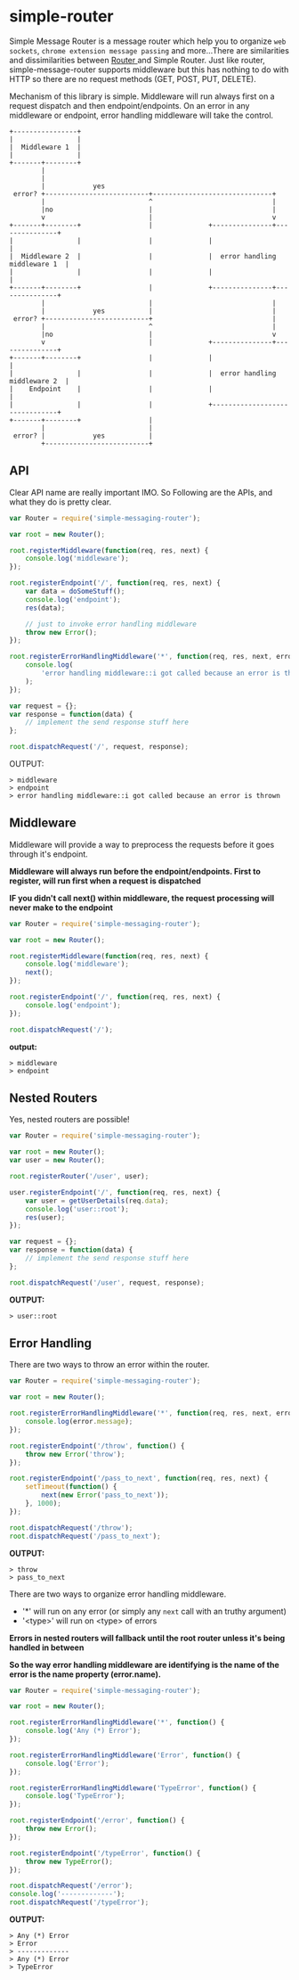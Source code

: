 # simple-router

Simple Message Router is a message router which help you to organize `web sockets`, `chrome extension message passing` and more...There are similarities and dissimilarities between [ Router ](https://www.npmjs.com/package/router) and Simple Router. Just like router, simple-message-router supports middleware but this has nothing to do with HTTP so there are no request methods (GET, POST, PUT, DELETE).

Mechanism of this library is simple. Middleware will run always first on a request dispatch and then endpoint/endpoints. On an error in any middleware or endpoint, error handling middleware will take the control.

```
+----------------+
|                |
|  Middleware 1  |
|                |
+-------+--------+
        |
        |
        |            yes
 error? +--------------------------+------------------------------+
        |                          ^                              |
        |no                        |                              |
        v                          |                              v
+-------+--------+                 |              +---------------+---------------+
|                |                 |              |                               |
|  Middleware 2  |                 |              |  error handling middleware 1  |
|                |                 |              |                               |
+-------+--------+                 |              +---------------+---------------+
        |                          |                              |
        |            yes           |                              |
 error? +--------------------------+                              |
        |                          ^                              |
        |no                        |                              v
        v                          |              +---------------+---------------+
+-------+--------+                 |              |                               |
|                |                 |              |  error handling middleware 2  |
|    Endpoint    |                 |              |                               |
|                |                 |              +-------------------------------+
+-------+--------+                 |
        |                          |
 error? |            yes           |
        +--------------------------+
```

## API

Clear API name are really important IMO. So Following are the APIs, and what they do is pretty clear.

```js
var Router = require('simple-messaging-router');

var root = new Router();

root.registerMiddleware(function(req, res, next) {
    console.log('middleware');
});

root.registerEndpoint('/', function(req, res, next) {
    var data = doSomeStuff();
    console.log('endpoint');
    res(data);

    // just to invoke error handling middleware
    throw new Error();
});

root.registerErrorHandlingMiddleware('*', function(req, res, next, error) {
    console.log(
        'error handling middleware::i got called because an error is thrown'
    );
});

var request = {};
var response = function(data) {
    // implement the send response stuff here
};

root.dispatchRequest('/', request, response);
```

OUTPUT:

```
> middleware
> endpoint
> error handling middleware::i got called because an error is thrown
```

## Middleware

Middleware will provide a way to preprocess the requests before it goes through it's endpoint.

**Middleware will always run before the endpoint/endpoints. First to register, will run first when a request is dispatched**

**IF you didn't call next() within middleware, the request processing will never make to the endpoint**

```js
var Router = require('simple-messaging-router');

var root = new Router();

root.registerMiddleware(function(req, res, next) {
    console.log('middleware');
    next();
});

root.registerEndpoint('/', function(req, res, next) {
    console.log('endpoint');
});

root.dispatchRequest('/');
```

**output:**

```
> middleware
> endpoint
```

## Nested Routers

Yes, nested routers are possible!

```js
var Router = require('simple-messaging-router');

var root = new Router();
var user = new Router();

root.registerRouter('/user', user);

user.registerEndpoint('/', function(req, res, next) {
    var user = getUserDetails(req.data);
    console.log('user::root');
    res(user);
});

var request = {};
var response = function(data) {
    // implement the send response stuff here
};

root.dispatchRequest('/user', request, response);
```

**OUTPUT:**

```
> user::root
```

## Error Handling

There are two ways to throw an error within the router.

```js
var Router = require('simple-messaging-router');

var root = new Router();

root.registerErrorHandlingMiddleware('*', function(req, res, next, error) {
    console.log(error.message);
});

root.registerEndpoint('/throw', function() {
    throw new Error('throw');
});

root.registerEndpoint('/pass_to_next', function(req, res, next) {
    setTimeout(function() {
        next(new Error('pass_to_next'));
    }, 1000);
});

root.dispatchRequest('/throw');
root.dispatchRequest('/pass_to_next');
```

**OUTPUT:**

```
> throw
> pass_to_next
```

There are two ways to organize error handling middleware.

-   '\*' will run on any error (or simply any `next` call with an truthy argument)
-   '\<type>' will run on \<type> of errors

**Errors in nested routers will fallback until the root router unless it's being handled in between**

**So the way error handling middleware are identifying is the name of the error is the name property (error.name).**

```js
var Router = require('simple-messaging-router');

var root = new Router();

root.registerErrorHandlingMiddleware('*', function() {
    console.log('Any (*) Error');
});

root.registerErrorHandlingMiddleware('Error', function() {
    console.log('Error');
});

root.registerErrorHandlingMiddleware('TypeError', function() {
    console.log('TypeError');
});

root.registerEndpoint('/error', function() {
    throw new Error();
});

root.registerEndpoint('/typeError', function() {
    throw new TypeError();
});

root.dispatchRequest('/error');
console.log('-------------');
root.dispatchRequest('/typeError');
```

**OUTPUT:**

```
> Any (*) Error
> Error
> -------------
> Any (*) Error
> TypeError
```
